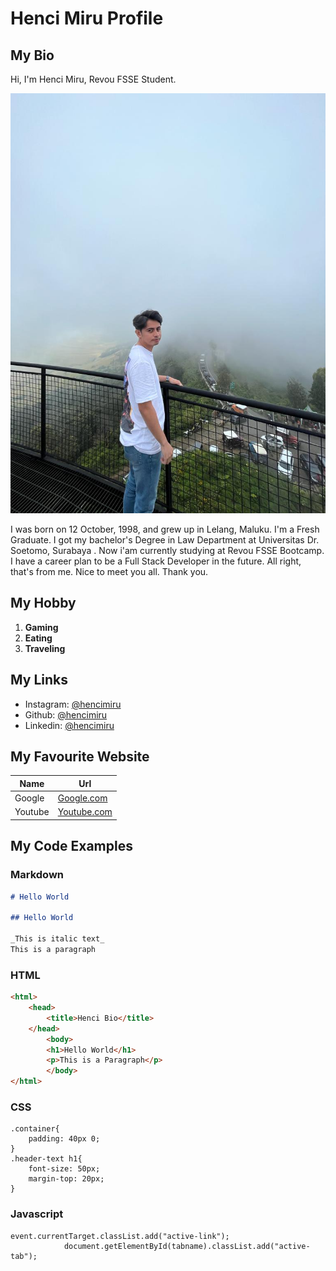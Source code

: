 # Henci Miru Profile

## My Bio

Hi, I'm Henci Miru, Revou FSSE Student.

![Henci Photo](phone-background.jpeg)

I was born on 12 October, 1998, and grew up in Lelang, Maluku. I'm a Fresh Graduate. I got my bachelor's Degree in Law Department at Universitas Dr. Soetomo, Surabaya . Now i'am currently studying at Revou FSSE Bootcamp. I have a career plan to be a Full Stack Developer in the future. All right, that's from me. Nice to meet you all. Thank you.

## My Hobby

1. **Gaming**
2. **Eating**
3. **Traveling**

## My Links

- Instagram: [@hencimiru](https://instagram.com/hencimiru)
- Github: [@hencimiru](https://github.com/Hencimiru)
- Linkedin: [@hencimiru](https://www.linkedin.com/in/hencimiru/)

## My Favourite Website

| Name    | Url                                 |
| ------- | ----------------------------------- |
| Google  | [Google.com](https://google.com/)   |
| Youtube | [Youtube.com](https://youtube.com/) |

## My Code Examples

### Markdown

```markdown
# Hello World

## Hello World

_This is italic text_
This is a paragraph
```

### HTML

```Html
<html>
    <head>
        <title>Henci Bio</title>
    </head>
        <body>
        <h1>Hello World</h1>
        <p>This is a Paragraph</p>
        </body>
</html>
```

### CSS

```
.container{
    padding: 40px 0;
}
.header-text h1{
    font-size: 50px;
    margin-top: 20px;
}
```

### Javascript

```
event.currentTarget.classList.add("active-link");
            document.getElementById(tabname).classList.add("active-tab");
```

